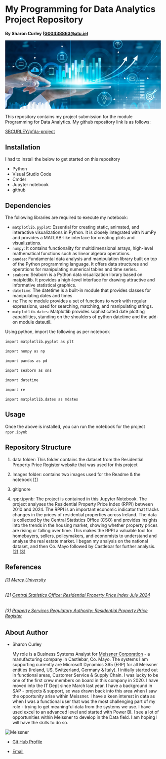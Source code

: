 # My Programming for Data Analytics Project Repository

**By Sharon Curley (G00438863@atu.ie)**

![Image from Mercy University](./images/image_02.png)

This repository contains my project submission for the module Programming for Data Analytics.
My github repository link is as follows:

[SBCURLEY/pfda-project](https://github.com/SBCURLEY/pfda-project)

## Installation
I had to install the below to get started on this repository
- Python 
- Visual Studio Code
- Cmder
- Jupyter notebook
- github

## Dependencies
The following libraries are required to execute my notebook:
- `matplotlib.pyplot`: Essential for creating static, animated, and interactive visualizations in Python. It is closely integrated with NumPy and provides a MATLAB-like interface for creating plots and visualizations.
- `numpy`: It contains functionality for multidimensional arrays, high-level mathematical functions such as linear algebra operations.
- `pandas`: Fundamental data analysis and manipulation library built on top of the Python programming language. It offers data structures and operations for manipulating numerical tables and time series.
- `seaborn`: Seaborn is a Python data visualization library based on matplotlib. It provides a high-level interface for drawing attractive and informative statistical graphics.
- `datetime`: The datetime is a built-in module that provides classes for manipulating dates and times
- `re`: The re module provides a set of functions to work with regular expressions, used for searching, matching, and manipulating strings.
- `matplotlib.dates`: Matplotlib provides sophisticated date plotting capabilities, standing on the shoulders of python datetime and the add-on module dateutil.

Using python, import the following as per notebook

`import matplotlib.pyplot as plt`

`import numpy as np`

`import pandas as pd`

`import seaborn as sns`

`import datetime`

`import re`

`import matplotlib.dates as mdates`

## Usage
Once the above is installed, you can run the notebook for the project `rppr.ipynb`

## Repository Structure

1. data folder: This folder contains the dataset from the Residential Property Price Register website that was used for this project

1. Images folder: contains two images used for the Readme & the notebook [[1]](https://www.mercy.edu/sites/default/files/styles/1600x700/public/2020-07/iStock-1150199386.jpg?h=6510ad6e&itok=kyPCa_AE)

2. gitignore

3. rppr.ipynb: The project is contained in this Jupyter Notebook. The project analyses the Residential Property Price Index (RPPI) between 2010 and 2024. The RPPI is an important economic indicator that tracks changes in the prices of residential properties across Ireland. The data is collected by the Central Statistics Office (CSO) and provides insights into the trends in the housing market, showing whether property prices are rising or falling over time. This makes the RPPI a valuable tool for homebuyers, sellers, policymakers, and economists to understand and analyse the real estate market. I began my analysis on the national dataset, and then Co. Mayo followed by Castlebar for further analysis. [[2]](https://www.cso.ie/en/releasesandpublications/ep/p-rppi/residentialpropertypriceindexjuly2024/backgroundnotes/) [[3]](https://www.propertypriceregister.ie/)


## References

###### [1] [Mercy University](https://www.mercy.edu/sites/default/files/styles/1600x700/public/2020-07/iStock-1150199386.jpg?h=6510ad6e&itok=kyPCa_AE)
###### [2] [Central Statistics Office: Residential Property Price Index July 2024](https://www.cso.ie/en/releasesandpublications/ep/p-rppi/residentialpropertypriceindexjuly2024/backgroundnotes/)
###### [3] [Property Services Regulatory Authority: Residential Property Price Register](https://www.propertypriceregister.ie/)


## About Author
- Sharon Curley
  
    My role is a Business Systems Analyst for [Meissner Corporation](https://www.meissner.com/) - a manufacturing company in Castlebar, Co. Mayo. The systems I am supporting currently are Microsoft Dynamics 365 (ERP) for all Meissner entities (Ireland, US, Switzerland, Germany & Italy). I initially started out in functional areas,  Customer Service & Supply Chain. I was lucky to be one of the first crew members on board in this company in 2020. I have moved into the IT Dept since March last year. I have a background in SAP - projects & support, so was drawn back into this area when I saw the opportunity arise within Meissner. I have a keen interest in data as when I was a functional user that was the most challenging part of my role - trying to get meaningful data from the systems we use. I have used excel to an advanced level and started with Power BI. I see a lot of opportunities within Meissner to develop in the Data field. I am hoping I will have the skills to do so.

![Meissner](https://www.meissner.com/wp-content/uploads/castlebar-brief-pdf-image.jpg)

- [Git Hub Profile](https://github.com/SBCURLEY "Sharon Curley")

- [Email](mailto:G00438863@atu.ie?subject=Hi "Hi!")